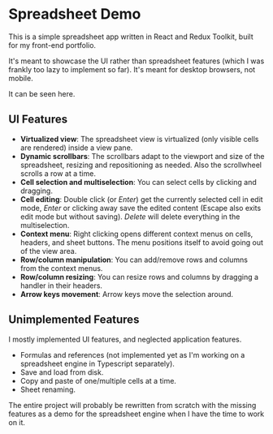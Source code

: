 # Spreadsheet Demo

This is a simple spreadsheet app written in React and Redux Toolkit, built for my front-end portfolio.

It's meant to showcase the UI rather than spreadsheet features (which I was frankly too lazy to implement so far). It's meant for desktop browsers, not mobile.

It can be seen here. 

## UI Features

- **Virtualized view**: The spreadsheet view is virtualized (only visible cells are rendered) inside a view pane.
- **Dynamic scrollbars**: The scrollbars adapt to the viewport and size of the spreadsheet, resizing and repositioning as needed. Also the scrollwheel scrolls a row at a time.
- **Cell selection and multiselection**: You can select cells by clicking and dragging.
- **Cell editing**: Double click (or *Enter*) get the currently selected cell in edit mode, *Enter* or clicking away save the edited content (Escape also exits edit mode but without saving). *Delete* will delete everything in the multiselection.
- **Context menu**: Right clicking opens different context menus on cells, headers, and sheet buttons. The menu positions itself to avoid going out of the view area.
- **Row/column manipulation**: You can add/remove rows and columns from the context menus.
- **Row/column resizing**: You can resize rows and columns by dragging a handler in their headers.
- **Arrow keys movement**: Arrow keys move the selection around.

## Unimplemented Features

I mostly implemented UI features, and neglected application features.

- Formulas and references (not implemented yet as I'm working on a spreadsheet engine in Typescript separately).
- Save and load from disk.
- Copy and paste of one/multiple cells at a time.
- Sheet renaming.

The entire project will probably be rewritten from scratch with the missing features as a demo for the spreadsheet engine when I have the time to work on it.